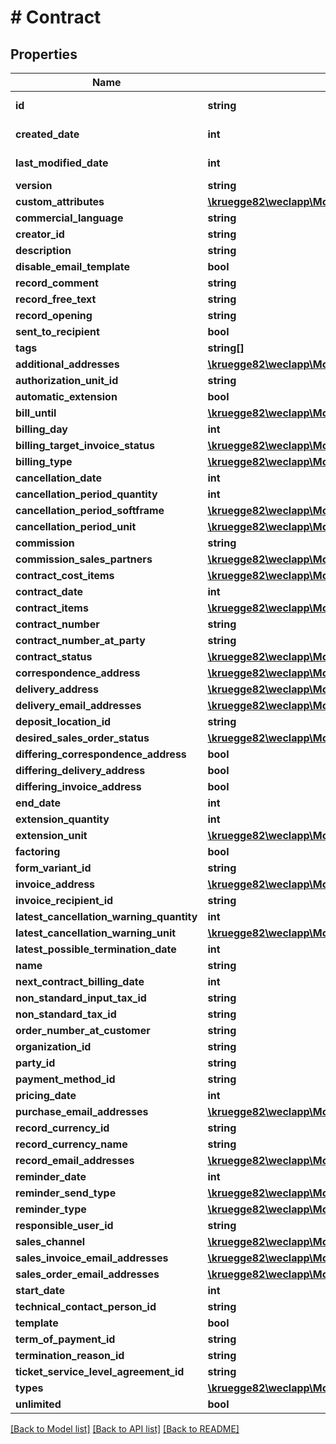 # # Contract

## Properties

Name | Type | Description | Notes
------------ | ------------- | ------------- | -------------
**id** | **string** |  | [optional] [readonly]
**created_date** | **int** |  | [optional] [readonly]
**last_modified_date** | **int** |  | [optional] [readonly]
**version** | **string** |  | [optional]
**custom_attributes** | [**\kruegge82\weclapp\Model\CustomAttribute[]**](CustomAttribute.md) |  | [optional]
**commercial_language** | **string** |  | [optional]
**creator_id** | **string** |  | [optional]
**description** | **string** |  | [optional]
**disable_email_template** | **bool** |  | [optional]
**record_comment** | **string** |  | [optional]
**record_free_text** | **string** |  | [optional]
**record_opening** | **string** |  | [optional]
**sent_to_recipient** | **bool** |  | [optional]
**tags** | **string[]** |  | [optional]
**additional_addresses** | [**\kruegge82\weclapp\Model\ContractAdditionalAddress[]**](ContractAdditionalAddress.md) |  | [optional]
**authorization_unit_id** | **string** |  | [optional]
**automatic_extension** | **bool** |  | [optional]
**bill_until** | [**\kruegge82\weclapp\Model\BillUntil**](BillUntil.md) |  | [optional]
**billing_day** | **int** |  | [optional]
**billing_target_invoice_status** | [**\kruegge82\weclapp\Model\DesiredInvoiceStatusType**](DesiredInvoiceStatusType.md) |  | [optional]
**billing_type** | [**\kruegge82\weclapp\Model\ContractBillingType**](ContractBillingType.md) |  | [optional]
**cancellation_date** | **int** |  | [optional]
**cancellation_period_quantity** | **int** |  | [optional]
**cancellation_period_softframe** | [**\kruegge82\weclapp\Model\ContractSoftframe**](ContractSoftframe.md) |  | [optional]
**cancellation_period_unit** | [**\kruegge82\weclapp\Model\ContractUnitType**](ContractUnitType.md) |  | [optional]
**commission** | **string** |  | [optional]
**commission_sales_partners** | [**\kruegge82\weclapp\Model\CommissionSalesPartner[]**](CommissionSalesPartner.md) |  | [optional]
**contract_cost_items** | [**\kruegge82\weclapp\Model\ContractCostItem[]**](ContractCostItem.md) |  | [optional]
**contract_date** | **int** |  | [optional]
**contract_items** | [**\kruegge82\weclapp\Model\ContractItem[]**](ContractItem.md) |  | [optional]
**contract_number** | **string** |  | [optional]
**contract_number_at_party** | **string** |  | [optional]
**contract_status** | [**\kruegge82\weclapp\Model\ContractStatus**](ContractStatus.md) |  | [optional]
**correspondence_address** | [**\kruegge82\weclapp\Model\RecordAddress**](RecordAddress.md) |  | [optional]
**delivery_address** | [**\kruegge82\weclapp\Model\RecordAddress**](RecordAddress.md) |  | [optional]
**delivery_email_addresses** | [**\kruegge82\weclapp\Model\EmailAddresses**](EmailAddresses.md) |  | [optional]
**deposit_location_id** | **string** |  | [optional]
**desired_sales_order_status** | [**\kruegge82\weclapp\Model\OrderStatusType**](OrderStatusType.md) |  | [optional]
**differing_correspondence_address** | **bool** |  | [optional]
**differing_delivery_address** | **bool** |  | [optional]
**differing_invoice_address** | **bool** |  | [optional]
**end_date** | **int** |  | [optional]
**extension_quantity** | **int** |  | [optional]
**extension_unit** | [**\kruegge82\weclapp\Model\ContractUnitType**](ContractUnitType.md) |  | [optional]
**factoring** | **bool** |  | [optional]
**form_variant_id** | **string** |  | [optional]
**invoice_address** | [**\kruegge82\weclapp\Model\RecordAddress**](RecordAddress.md) |  | [optional]
**invoice_recipient_id** | **string** |  | [optional]
**latest_cancellation_warning_quantity** | **int** |  | [optional]
**latest_cancellation_warning_unit** | [**\kruegge82\weclapp\Model\ContractUnitType**](ContractUnitType.md) |  | [optional]
**latest_possible_termination_date** | **int** |  | [optional]
**name** | **string** |  | [optional]
**next_contract_billing_date** | **int** |  | [optional]
**non_standard_input_tax_id** | **string** |  | [optional]
**non_standard_tax_id** | **string** |  | [optional]
**order_number_at_customer** | **string** |  | [optional]
**organization_id** | **string** |  | [optional]
**party_id** | **string** |  | [optional]
**payment_method_id** | **string** |  | [optional]
**pricing_date** | **int** |  | [optional]
**purchase_email_addresses** | [**\kruegge82\weclapp\Model\EmailAddresses**](EmailAddresses.md) |  | [optional]
**record_currency_id** | **string** |  | [optional]
**record_currency_name** | **string** |  | [optional]
**record_email_addresses** | [**\kruegge82\weclapp\Model\EmailAddresses**](EmailAddresses.md) |  | [optional]
**reminder_date** | **int** |  | [optional]
**reminder_send_type** | [**\kruegge82\weclapp\Model\ReminderSendType**](ReminderSendType.md) |  | [optional]
**reminder_type** | [**\kruegge82\weclapp\Model\ContractReminderType**](ContractReminderType.md) |  | [optional]
**responsible_user_id** | **string** |  | [optional]
**sales_channel** | [**\kruegge82\weclapp\Model\DistributionChannel**](DistributionChannel.md) |  | [optional]
**sales_invoice_email_addresses** | [**\kruegge82\weclapp\Model\EmailAddresses**](EmailAddresses.md) |  | [optional]
**sales_order_email_addresses** | [**\kruegge82\weclapp\Model\EmailAddresses**](EmailAddresses.md) |  | [optional]
**start_date** | **int** |  | [optional]
**technical_contact_person_id** | **string** |  | [optional]
**template** | **bool** |  | [optional]
**term_of_payment_id** | **string** |  | [optional]
**termination_reason_id** | **string** |  | [optional]
**ticket_service_level_agreement_id** | **string** |  | [optional]
**types** | [**\kruegge82\weclapp\Model\OnlyId[]**](OnlyId.md) |  | [optional]
**unlimited** | **bool** |  | [optional]

[[Back to Model list]](../../README.md#models) [[Back to API list]](../../README.md#endpoints) [[Back to README]](../../README.md)

